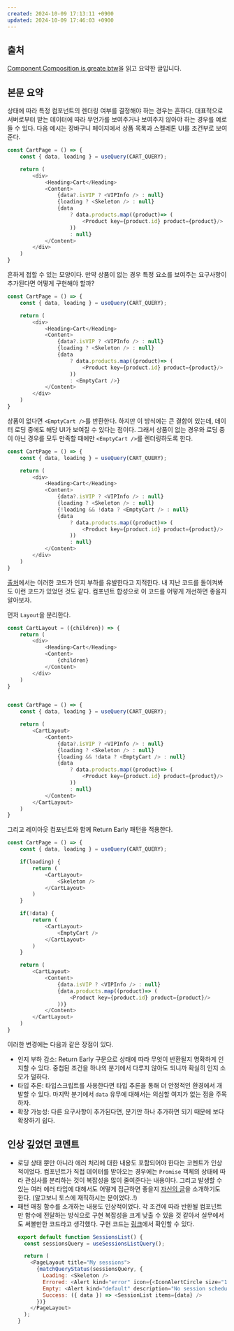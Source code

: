 ```yaml
---
created: 2024-10-09 17:13:11 +0900
updated: 2024-10-09 17:46:03 +0900
---
```



## 출처

[Component Composition is greate btw](https://tkdodo.eu/blog/component-composition-is-great-btw)을 읽고 요약한 글입니다.


## 본문 요약

상태에 따라 특정 컴포넌트의 렌더링 여부를 결정해야 하는 경우는 흔하다. 대표적으로 서버로부터 받는 데이터에 따라 무언가를 보여주거나 보여주지 않아야 하는 경우를 예로 들 수 있다. 다음 예시는 장바구니 페이지에서 상품 목록과 스켈레톤 UI를 조건부로 보여준다.  

```js
const CartPage = () => {
    const { data, loading } = useQuery(CART_QUERY); 

    return (
        <div>
            <Heading>Cart</Heading>
            <Content>
                {data?.isVIP ? <VIPInfo /> : null}
                {loading ? <Skeleton /> : null}
                {data 
                    ? data.products.map((product)=> (
                        <Product key={product.id} product={product}/>
                    ))
                    : null}
            </Content>
        </div>
    )
}
```

흔하게 접할 수 있는 모양이다. 만약 상품이 없는 경우 특정 요소를 보여주는 요구사항이 추가된다면 어떻게 구현해야 할까?  
```js
const CartPage = () => {
    const { data, loading } = useQuery(CART_QUERY); 

    return (
        <div>
            <Heading>Cart</Heading>
            <Content>
                {data?.isVIP ? <VIPInfo /> : null}
                {loading ? <Skeleton /> : null}
                {data 
                    ? data.products.map((product)=> (
                        <Product key={product.id} product={product}/>
                    ))
                    : <EmptyCart />}
            </Content>
        </div>
    )
}
```

상품이 없다면 `<EmptyCart />`를 반환한다. 하지만 이 방식에는 큰 결함이 있는데, 데이터 로딩 중에도 해당 UI가 보여질 수 있다는 점이다. 그래서 상품이 없는 경우와 로딩 중이 아닌 경우를 모두 만족할 때에만 `<EmptyCart />`를 렌더링하도록 한다.  
```js
const CartPage = () => {
    const { data, loading } = useQuery(CART_QUERY); 

    return (
        <div>
            <Heading>Cart</Heading>
            <Content>
                {data?.isVIP ? <VIPInfo /> : null}
                {loading ? <Skeleton /> : null}
                {!loading && !data ? <EmptyCart /> : null}
                {data 
                    ? data.products.map((product)=> (
                        <Product key={product.id} product={product}/>
                    ))
                    : null}
            </Content>
        </div>
    )
}
```

[출처](https://tkdodo.eu/blog/component-composition-is-great-btw#inject-comments)에서는 이러한 코드가 인지 부하를 유발한다고 지적한다. 내 지난 코드를 돌이켜봐도 이런 코드가 있었던 것도 같다. 컴포넌트 합성으로 이 코드를 어떻게 개선하면 좋을지 알아보자.

먼저 `Layout`을 분리한다.
```js
const CartLayout = ({children}) => {
    return (
        <div>
            <Heading>Cart</Heading>
            <Content>
                {children}
            </Content>
        </div>
    )
}


const CartPage = () => {
    const { data, loading } = useQuery(CART_QUERY); 

    return (
        <CartLayout>
            <Content>
                {data?.isVIP ? <VIPInfo /> : null}
                {loading ? <Skeleton /> : null}
                {loading && !data ? <EmptyCart /> : null}
                {data 
                    ? data.products.map((product)=> (
                        <Product key={product.id} product={product}/>
                    ))
                    : null}
            </Content>
        </CartLayout>
    )
}
```

그리고 레이아웃 컴포넌트와 함께 Return Early 패턴을 적용한다.
```js
const CartPage = () => {
    const { data, loading } = useQuery(CART_QUERY); 

    if(loading) {
        return (
            <CartLayout>
                <Skeleton />
            </CartLayout>
        )
    }

    if(!data) {
        return (
            <CartLayout>
                <EmptyCart />
            </CartLayout>
        )
    }

    return (
        <CartLayout>
            <Content>
                {data.isVIP ? <VIPInfo /> : null}
                {data.products.map((product)=> (
                    <Product key={product.id} product={product}/>
                ))}
            </Content>
        </CartLayout>
    )
}
```

이러한 변경에는 다음과 같은 장점이 있다.

- 인지 부하 감소: Return Early 구문으로 상태에 따라 무엇이 반환될지 명확하게 인지할 수 있다. 중첩된 조건을 하나의 분기에서 다루지 않아도 되니까 확실히 인지 소모가 덜하다.
- 타입 추론: 타입스크립트를 사용한다면 타입 추론을 통해 더 안정적인 환경에서 개발할 수 있다. 마지막 분기에서 `data` 유무에 대해서는 의심할 여지가 없는 점을 주목하자.
- 확장 가능성: 다른 요구사항이 추가된다면, 분기만 하나 추가하면 되기 때문에 보다 확장하기 쉽다.

## 인상 깊었던 코멘트

- 로딩 상태 뿐만 아니라 에러 처리에 대한 내용도 포함되어야 한다는 코멘트가 인상적이었다. 컴포넌트가 직접 데이터를 받아오는 경우에는 `Promise` 객체의 상태에 따라 관심사를 분리하는 것이 복잡성을 많이 줄여준다는 내용이다. 그리고 발생할 수 있는 여러 에러 타입에 대해서도 어떻게 접근하면 좋을지 [자신의 글](https://dev.to/jaeyeophan/client-centered-user-exception-handling-23a1)을 소개하기도 한다. (알고보니 토스에 재직하시는 분이었다..!)
- 패턴 매칭 함수를 소개하는 내용도 인상적이었다. 각 조건에 따라 반환될 컴포넌트만 함수에 전달하는 방식으로 구현 복잡성을 크게 낮출 수 있을 것 같아서 실무에서도 써볼만한 코드라고 생각했다. 구현 코드는 [링크](https://gist.github.com/gpichot/df6b586c0ac09ebde794c7f5bef5800f)에서 확인할 수 있다.
    ```js
    export default function SessionsList() {
      const sessionsQuery = useSessionsListQuery();

      return (
        <PageLayout title="My sessions">
          {matchQueryStatus(sessionsQuery, {
            Loading: <Skeleton />
            Errored: <Alert kind="error" icon={<IconAlertCircle size="1rem" />} />,
            Empty: <Alert kind="default" description="No session scheduled" />,
            Success: ({ data }) => <SessionList items={data} />
          })}
        </PageLayout>
      );
    }
    ```

